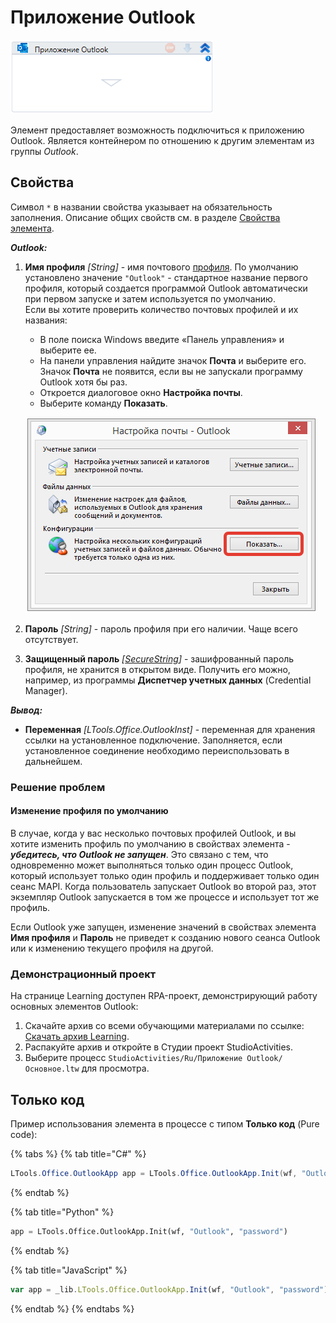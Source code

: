 # Приложение Outlook

![](<../../../.gitbook/assets/image (190).png>)

Элемент предоставляет возможность подключиться к приложению Outlook. Является контейнером по отношению к другим элементам из группы *Outlook*.

## Свойства
Символ `*` в названии свойства указывает на обязательность заполнения. Описание общих свойств см. в разделе [Свойства элемента](https://docs.primo-rpa.ru/primo-rpa/primo-studio/process/elements#svoistva-elementa).

***Outlook:*** 

1. **Имя профиля** *[String]* - имя почтового [профиля](https://support.microsoft.com/ru-ru/office/%D0%BE%D0%B1%D0%B7%D0%BE%D1%80-%D0%BA%D0%BE%D0%BD%D1%84%D0%B8%D0%B3%D1%83%D1%80%D0%B0%D1%86%D0%B8%D0%B9-%D1%8D%D0%BB%D0%B5%D0%BA%D1%82%D1%80%D0%BE%D0%BD%D0%BD%D0%BE%D0%B9-%D0%BF%D0%BE%D1%87%D1%82%D1%8B-microsoft-outlook-9073a8ac-c3d6-421d-b5b9-fcedff7642fc). По умолчанию установлено значение `"Outlook"` - стандартное название первого профиля, который создается программой Outlook автоматически при первом запуске и затем используется по умолчанию.\
   Если вы хотите проверить количество почтовых профилей и их названия:
   * В поле поиска Windows введите «Панель управления» и выберите ее.
   * На панели управления найдите значок **Почта** и выберите его. Значок **Почта** не появится, если вы не запускали программу Outlook хотя бы раз.
   * Откроется диалоговое окно **Настройка почты**.
   * Выберите команду **Показать**.

    ![](<../../../.gitbook/assets1/win-outlook-show.png>)
   
1. **Пароль** *[String]* - пароль профиля при его наличии. Чаще всего отсутствует.
1. **Защищенный пароль** *[[SecureString](https://learn.microsoft.com/ru-ru/dotnet/api/system.security.securestring?view=netcore-2.0)]* - зашифрованный пароль профиля, не хранится в открытом виде. Получить его можно, например, из программы **Диспетчер учетных данных** (Credential Manager).

***Вывод:***

* **Переменная** *[LTools.Office.OutlookInst]* - переменная для хранения ссылки на установленное подключение. Заполняется, если установленное соединение необходимо переиспользовать в дальнейшем.


### Решение проблем

#### Изменение профиля по умолчанию
В случае, когда у вас несколько почтовых профилей Outlook, и вы хотите изменить профиль по умолчанию в свойствах элемента - ***убедитесь, что Outlook не запущен***. Это связано с тем, что одновременно может выполняться только один процесс Outlook, который использует только один профиль и поддерживает только один сеанс MAPI. Когда пользователь запускает Outlook во второй раз, этот экземпляр Outlook запускается в том же процессе и использует тот же профиль.

Если Outlook уже запущен, изменение значений в свойствах элемента **Имя профиля** и **Пароль** не приведет к созданию нового сеанса Outlook или к изменению текущего профиля на другой.


### Демонстрационный проект
На странице Learning доступен RPA-проект, демонстрирующий работу основных элементов Outlook:
1. Скачайте архив со всеми обучающими материалами по ссылке: [Скачать архив Learning](https://github.com/PrimoRPA/Learning/archive/refs/heads/master.zip).
2. Распакуйте архив и откройте в Студии проект StudioActivities.
3. Выберите процесс `StudioActivities/Ru/Приложение Outlook/Основное.ltw` для просмотра.


## Только код
Пример использования элемента в процессе с типом **Только код** (Pure code):

{% tabs %}
{% tab title="C#" %}
```csharp
LTools.Office.OutlookApp app = LTools.Office.OutlookApp.Init(wf, "Outlook", "password");
```
{% endtab %}

{% tab title="Python" %}
```python
app = LTools.Office.OutlookApp.Init(wf, "Outlook", "password")
```
{% endtab %}

{% tab title="JavaScript" %}
```javascript
var app = _lib.LTools.Office.OutlookApp.Init(wf, "Outlook", "password");
```
{% endtab %}
{% endtabs %}

